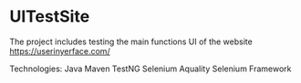 # UITestSite

The project includes testing the main functions UI of the website https://userinyerface.com/

Technologies:
Java
Maven
TestNG
Selenium
Aquality Selenium Framework

